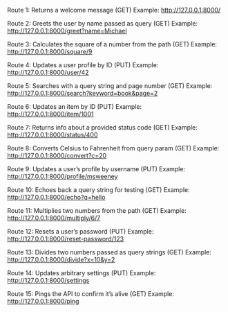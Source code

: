 Route 1: Returns a welcome message (GET) Example: http://127.0.0.1:8000/

Route 2: Greets the user by name passed as query (GET) Example: http://127.0.0.1:8000/greet?name=Michael

Route 3: Calculates the square of a number from the path (GET) Example: http://127.0.0.1:8000/square/9

Route 4: Updates a user profile by ID (PUT) Example: http://127.0.0.1:8000/user/42

Route 5: Searches with a query string and page number (GET) Example: http://127.0.0.1:8000/search?keyword=book&page=2

Route 6: Updates an item by ID (PUT) Example: http://127.0.0.1:8000/item/1001

Route 7: Returns info about a provided status code (GET) Example: http://127.0.0.1:8000/status/400

Route 8: Converts Celsius to Fahrenheit from query param (GET) Example: http://127.0.0.1:8000/convert?c=20

Route 9: Updates a user’s profile by username (PUT) Example: http://127.0.0.1:8000/profile/msweeney

Route 10: Echoes back a query string for testing (GET) Example: http://127.0.0.1:8000/echo?q=hello

Route 11: Multiplies two numbers from the path (GET) Example: http://127.0.0.1:8000/multiply/6/7

Route 12: Resets a user’s password (PUT) Example: http://127.0.0.1:8000/reset-password/123

Route 13: Divides two numbers passed as query strings (GET) Example: http://127.0.0.1:8000/divide?x=10&y=2

Route 14: Updates arbitrary settings (PUT) Example: http://127.0.0.1:8000/settings

Route 15: Pings the API to confirm it’s alive (GET) Example: http://127.0.0.1:8000/ping
